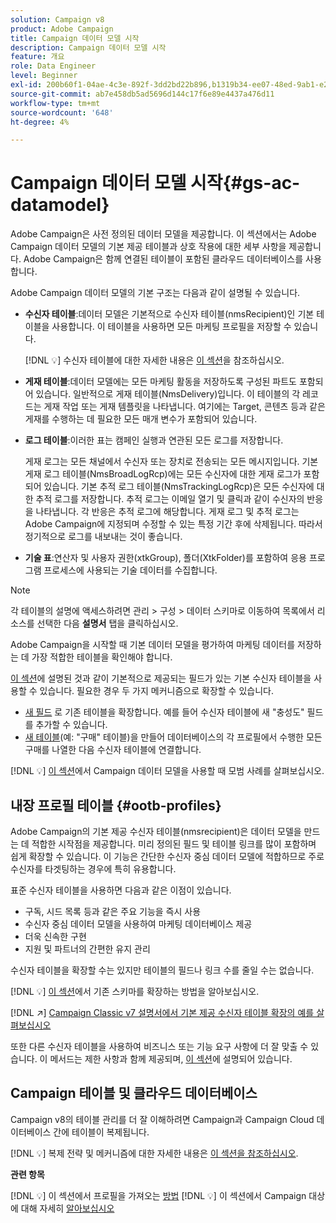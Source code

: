 ```yaml
---
solution: Campaign v8
product: Adobe Campaign
title: Campaign 데이터 모델 시작
description: Campaign 데이터 모델 시작
feature: 개요
role: Data Engineer
level: Beginner
exl-id: 200b60f1-04ae-4c3e-892f-3dd2bd22b896,b1319b34-ee07-48ed-9ab1-e2d12d3d99f8
source-git-commit: ab7e458db5ad5696d144c17f6e89e4437a476d11
workflow-type: tm+mt
source-wordcount: '648'
ht-degree: 4%

---
```


# Campaign 데이터 모델 시작{#gs-ac-datamodel}

Adobe Campaign은 사전 정의된 데이터 모델을 제공합니다. 이 섹션에서는 Adobe Campaign 데이터 모델의 기본 제공 테이블과 상호 작용에 대한 세부 사항을 제공합니다. Adobe Campaign은 함께 연결된 테이블이 포함된 클라우드 데이터베이스를 사용합니다.

Adobe Campaign 데이터 모델의 기본 구조는 다음과 같이 설명될 수 있습니다.

* **수신자 테이블**:데이터 모델은 기본적으로 수신자 테이블(nmsRecipient)인 기본 테이블을 사용합니다. 이 테이블을 사용하면 모든 마케팅 프로필을 저장할 수 있습니다.

   [!DNL :bulb:] 수신자 테이블에 대한 자세한 내용은  [이 섹션](#ootb-profiles)을 참조하십시오.

* **게재 테이블**:데이터 모델에는 모든 마케팅 활동을 저장하도록 구성된 파트도 포함되어 있습니다. 일반적으로 게재 테이블(NmsDelivery)입니다. 이 테이블의 각 레코드는 게재 작업 또는 게재 템플릿을 나타냅니다. 여기에는 Target, 콘텐츠 등과 같은 게재를 수행하는 데 필요한 모든 매개 변수가 포함되어 있습니다.

* **로그 테이블**:이러한 표는 캠페인 실행과 연관된 모든 로그를 저장합니다.

   게재 로그는 모든 채널에서 수신자 또는 장치로 전송되는 모든 메시지입니다. 기본 게재 로그 테이블(NmsBroadLogRcp)에는 모든 수신자에 대한 게재 로그가 포함되어 있습니다.
기본 추적 로그 테이블(NmsTrackingLogRcp)은 모든 수신자에 대한 추적 로그를 저장합니다. 추적 로그는 이메일 열기 및 클릭과 같이 수신자의 반응을 나타냅니다. 각 반응은 추적 로그에 해당합니다.
게재 로그 및 추적 로그는 Adobe Campaign에 지정되며 수정할 수 있는 특정 기간 후에 삭제됩니다. 따라서 정기적으로 로그를 내보내는 것이 좋습니다.

* **기술 표**:연산자 및 사용자 권한(xtkGroup), 폴더(XtkFolder)를 포함하여 응용 프로그램 프로세스에 사용되는 기술 데이터를 수집합니다.

>[!NOTE]
>
>각 테이블의 설명에 액세스하려면 관리 > 구성 > 데이터 스키마로 이동하여 목록에서 리소스를 선택한 다음 **설명서** 탭을 클릭하십시오.

Adobe Campaign을 시작할 때 기본 데이터 모델을 평가하여 마케팅 데이터를 저장하는 데 가장 적합한 테이블을 확인해야 합니다.

[이 섹션](#ootb-profiles)에 설명된 것과 같이 기본적으로 제공되는 필드가 있는 기본 수신자 테이블을 사용할 수 있습니다. 필요한 경우 두 가지 메커니즘으로 확장할 수 있습니다.

* [새 필드](extend-schema.md) 로 기존 테이블을 확장합니다. 예를 들어 수신자 테이블에 새 &quot;충성도&quot; 필드를 추가할 수 있습니다.
* [새 테이블](create-schema.md)(예: &quot;구매&quot; 테이블)을 만들어 데이터베이스의 각 프로필에서 수행한 모든 구매를 나열한 다음 수신자 테이블에 연결합니다.

[!DNL :bulb:]  [이 섹션](datamodel-best-practices.md)에서 Campaign 데이터 모델을 사용할 때 모범 사례를 살펴보십시오.

## 내장 프로필 테이블 {#ootb-profiles}

Adobe Campaign의 기본 제공 수신자 테이블(nmsrecipient)은 데이터 모델을 만드는 데 적합한 시작점을 제공합니다. 미리 정의된 필드 및 테이블 링크를 많이 포함하며 쉽게 확장할 수 있습니다. 이 기능은 간단한 수신자 중심 데이터 모델에 적합하므로 주로 수신자를 타겟팅하는 경우에 특히 유용합니다.

표준 수신자 테이블을 사용하면 다음과 같은 이점이 있습니다.

* 구독, 시드 목록 등과 같은 주요 기능을 즉시 사용
* 수신자 중심 데이터 모델을 사용하여 마케팅 데이터베이스 제공
* 더욱 신속한 구현
* 지원 및 파트너의 간편한 유지 관리

수신자 테이블을 확장할 수는 있지만 테이블의 필드나 링크 수를 줄일 수는 없습니다.

[!DNL :bulb:]  [이 섹션](extend-schema.md)에서 기존 스키마를 확장하는 방법을 알아보십시오.

[!DNL :arrow_upper_right:]  [Campaign Classic v7 설명서에서 기본 제공 수신자 테이블 확장의 예를 살펴보십시오](https://experienceleague.adobe.com/docs/campaign-classic/using/configuring-campaign-classic/editing-schemas/examples-of-schemas-edition.html?lang=en#extending-a-table)

또한 다른 수신자 테이블을 사용하여 비즈니스 또는 기능 요구 사항에 더 잘 맞출 수 있습니다. 이 메서드는 제한 사항과 함께 제공되며, [이 섹션](custom-recipient.md)에 설명되어 있습니다.

## Campaign 테이블 및 클라우드 데이터베이스

Campaign v8의 테이블 관리를 더 잘 이해하려면 Campaign과 Campaign Cloud 데이터베이스 간에 테이블이 복제됩니다.

[!DNL :bulb:] 복제 전략 및 메커니즘에 대한 자세한 내용은  [이 섹션을 참조하십시오](../config/replication.md).

**관련 항목**

[!DNL :bulb:] 이 섹션에서 프로필을 가져오는  [방법](../start/import.md)
[!DNL :bulb:] 이 섹션에서 Campaign 대상에 대해 자세히  [알아보십시오](../start/audiences.md)
